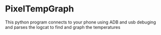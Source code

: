 # PixelTempGraph
This python program connects to your phone using ADB and usb debuging and parses the logcat to find and graph the temperatures
